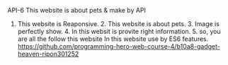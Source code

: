 API-6
This website is about pets & make by API
1. This website is Reaponsive. 2. This website is about pets. 3. Image is perfectly show. 4. In this websit is provite right information. 5. so, you are all the follow this website
In this website use by ES6 features.
https://github.com/programming-hero-web-course-4/b10a8-gadget-heaven-ripon301252
